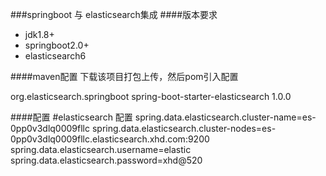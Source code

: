 ###springboot 与 elasticsearch集成
####版本要求  
* jdk1.8+  
* springboot2.0+  
* elasticsearch6

####maven配置
下载该项目打包上传，然后pom引入配置

<!-- Spring Boot elasticsearch 依赖 -->
<dependency>
    <groupId>org.elasticsearch.springboot</groupId>
    <artifactId>spring-boot-starter-elasticsearch</artifactId>
    <version>1.0.0</version>
</dependency>

####配置
#elasticsearch 配置
spring.data.elasticsearch.cluster-name=es-0pp0v3dlq0009fllc
spring.data.elasticsearch.cluster-nodes=es-0pp0v3dlq0009fllc.elasticsearch.xhd.com:9200
spring.data.elasticsearch.username=elastic
spring.data.elasticsearch.password=xhd@520
